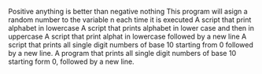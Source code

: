 Positive anything is better than negative nothing
This program will asign a random number to the variable n each time it is executed
A script that print alphabet in lowercase
A script that prints alphabet in lower case and then in uppercase
A script that print alphat in lowercase followed by a new line
A script that prints all single digit numbers of base 10 starting from 0 followed by a new line.
A program that prints all single digit numbers of base 10 starting form 0, followed by a new line.
